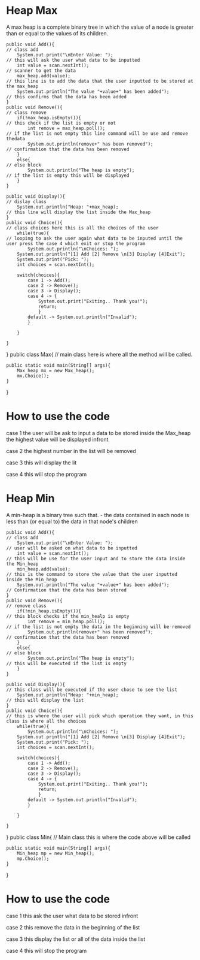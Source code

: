 # Heap Max

A max heap is a complete binary tree in which the value of a node is greater than or equal to the values of its children.
    
    public void Add(){                                                                        // class add
        System.out.print("\nEnter Value: ");                                                  // this will ask the user what data to be inputted
        int value = scan.nextInt();                                                           // scanner to get the data
        max_heap.add(value);                                                                  // this line is to add the data that the user inputted to be stored at the max_heap
        System.out.println("The value "+value+" has been added");                             // this confirms that the data has been added
    }
    public void Remove(){                                                                     // class remove
        if(!max_heap.isEmpty()){                                                              // this check if the list is empty or not
            int remove = max_heap.poll();                                                    // if the list is not empty this line command will be use and remove thedata 
            System.out.println(remove+" has been removed");                                  // confirmation that the data has been removed
        }
        else{                                                                                // else block
            System.out.println("The heap is empty");                                         // if the list is empty this will be displayed
        }
    }
    
    public void Display(){                                                                   // dislay class
        System.out.println("Heap: "+max_heap);                                               // this line will display the list inside the Max_heap
    }
    public void Choice(){                                                                    // class choices here this is all the choices of the user
        while(true){                                                                        // looping to ask the user again what data to be inputed until the user press the case 4 which exit or stop the program
            System.out.println("\nChoices: ");
        System.out.println("[1] Add [2] Remove \n[3] Display [4]Exit");
        System.out.print("Pick: ");
        int choices = scan.nextInt();
        
        switch(choices){
            case 1 -> Add();
            case 2 -> Remove();
            case 3 -> Display();
            case 4 -> {
                System.out.print("Exiting.. Thank you!");
                return;
                }
            default -> System.out.println("Invalid");
            }
        
        }
    
    }
}
public class Max{                                                                         // main class here is where all the method will be called.

    public static void main(String[] args){                   
        Max_heap mx = new Max_heap();
        mx.Choice();
    }
}

# How to use the code

case 1
the user will be ask to input a data to be stored inside the Max_heap
the highest value will be displayed infront

case 2 
the highest number in the list will be removed

case 3
this will display the lit 

case 4
this will stop the program


# Heap Min

A min-heap is a binary tree such that. - the data contained in each node is less than (or equal to) the data in that node's children

    public void Add(){                                                                                // class add
        System.out.print("\nEnter Value: ");                                                          // user will be asked on what data to be inputted
        int value = scan.nextInt();                                                                    // this will be use for the user input and to store the data inside the Min_heap
        min_heap.add(value);                                                                          // this is the command to store the value that the user inputted inside the Min_heap
        System.out.println("The value "+value+" has been added");                                    // Confirmation that the data has been stored
    }
    public void Remove(){                                                                             // remove class
        if(!min_heap.isEmpty()){                                                                       // this block checks if the min_healp is empty
            int remove = min_heap.poll();                                                              // if the list is not empty the data in the beginning will be removed
            System.out.println(remove+" has been removed");                                            // confirmation that the data has been removed
        }
        else{                                                                                          // else block
            System.out.println("The heap is empty");                                                   // this will be executed if the list is empty
        }
    }
    
    public void Display(){                                                                             // this class will be executed if the user chose to see the list 
        System.out.println("Heap: "+min_heap);                                                        // this will display the list
    }
    public void Choice(){                                                                              // this is where the user will pick which operation they want, in this class is where all the choices
        while(true){
            System.out.println("\nChoices: ");
        System.out.println("[1] Add [2] Remove \n[3] Display [4]Exit");
        System.out.print("Pick: ");
        int choices = scan.nextInt();
        
        switch(choices){
            case 1 -> Add();
            case 2 -> Remove();
            case 3 -> Display();
            case 4 -> {
                System.out.print("Exiting.. Thank you!");
                return;
                }
            default -> System.out.println("Invalid");
            }
        
        }
    
    }
    
}
public class Min{                                                                                      // Main class this is where the code above will be called

    public static void main(String[] args){
        Min_heap mp = new Min_heap();
        mp.Choice();
    }
}


# How to use the code

case 1
this ask the user what data to be stored infront

case 2 
this remove the data in the beginning of the list

case 3 
this display the list or all of the data inside the list

case 4 
this will stop the program

